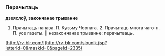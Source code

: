 ### Перачытаць
**дзеяслоў, закончанае трыванне**

1. Прачытаць нанава. П. Кузьму Чорнага. 2. Прачытаць многа чаго-н. П. усе газеты. || незакончанае трыванне: перачытваць.

<a rel="author">[http://rv-blr.com/](http://rv-blr.com/slounik.jsp?letterId=0&maskId=0&pageId=2335)</a>
